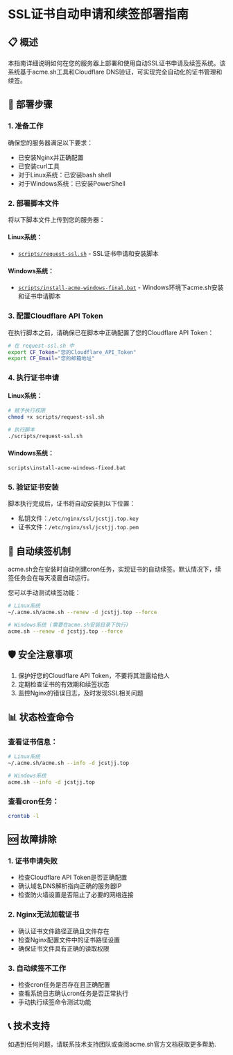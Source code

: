 # SSL证书自动申请和续签部署指南

## 📋 概述

本指南详细说明如何在您的服务器上部署和使用自动SSL证书申请及续签系统。该系统基于acme.sh工具和Cloudflare DNS验证，可实现完全自动化的证书管理和续签。

## 🚀 部署步骤

### 1. 准备工作

确保您的服务器满足以下要求：
- 已安装Nginx并正确配置
- 已安装curl工具
- 对于Linux系统：已安装bash shell
- 对于Windows系统：已安装PowerShell

### 2. 部署脚本文件

将以下脚本文件上传到您的服务器：

#### Linux系统：
- [`scripts/request-ssl.sh`](file:///c%3A/Users/Administrator/jucaizhongfa/scripts/request-ssl.sh) - SSL证书申请和安装脚本

#### Windows系统：
- [`scripts/install-acme-windows-final.bat`](file:///c%3A/Users/Administrator/jucaizhongfa/scripts/install-acme-windows-final.bat) - Windows环境下acme.sh安装和证书申请脚本

### 3. 配置Cloudflare API Token

在执行脚本之前，请确保已在脚本中正确配置了您的Cloudflare API Token：

```bash
# 在 request-ssl.sh 中
export CF_Token="您的Cloudflare_API_Token"
export CF_Email="您的邮箱地址"
```

### 4. 执行证书申请

#### Linux系统：
```bash
# 赋予执行权限
chmod +x scripts/request-ssl.sh

# 执行脚本
./scripts/request-ssl.sh
```

#### Windows系统：
```cmd
scripts\install-acme-windows-fixed.bat
```

### 5. 验证证书安装

脚本执行完成后，证书将自动安装到以下位置：
- 私钥文件：`/etc/nginx/ssl/jcstjj.top.key`
- 证书文件：`/etc/nginx/ssl/jcstjj.top.pem`

## 🔁 自动续签机制

acme.sh会在安装时自动创建cron任务，实现证书的自动续签。默认情况下，续签任务会在每天凌晨自动运行。

您可以手动测试续签功能：

```bash
# Linux系统
~/.acme.sh/acme.sh --renew -d jcstjj.top --force

# Windows系统 (需要在acme.sh安装目录下执行)
acme.sh --renew -d jcstjj.top --force
```

## 🛡️ 安全注意事项

1. 保护好您的Cloudflare API Token，不要将其泄露给他人
2. 定期检查证书的有效期和续签状态
3. 监控Nginx的错误日志，及时发现SSL相关问题

## 📊 状态检查命令

### 查看证书信息：
```bash
# Linux系统
~/.acme.sh/acme.sh --info -d jcstjj.top

# Windows系统
acme.sh --info -d jcstjj.top
```

### 查看cron任务：
```bash
crontab -l
```

## 🆘 故障排除

### 1. 证书申请失败
- 检查Cloudflare API Token是否正确配置
- 确认域名DNS解析指向正确的服务器IP
- 检查防火墙设置是否阻止了必要的网络连接

### 2. Nginx无法加载证书
- 确认证书文件路径正确且文件存在
- 检查Nginx配置文件中的证书路径设置
- 确保证书文件具有正确的读取权限

### 3. 自动续签不工作
- 检查cron任务是否存在且正确配置
- 查看系统日志确认cron任务是否正常执行
- 手动执行续签命令测试功能

## 📞 技术支持

如遇到任何问题，请联系技术支持团队或查阅acme.sh官方文档获取更多帮助.